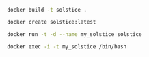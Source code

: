 ``` bash
docker build -t solstice .
```

``` bash
docker create solstice:latest
```

``` bash
docker run -t -d --name my_solstice solstice

```

``` bash
docker exec -i -t my_solstice /bin/bash
```
